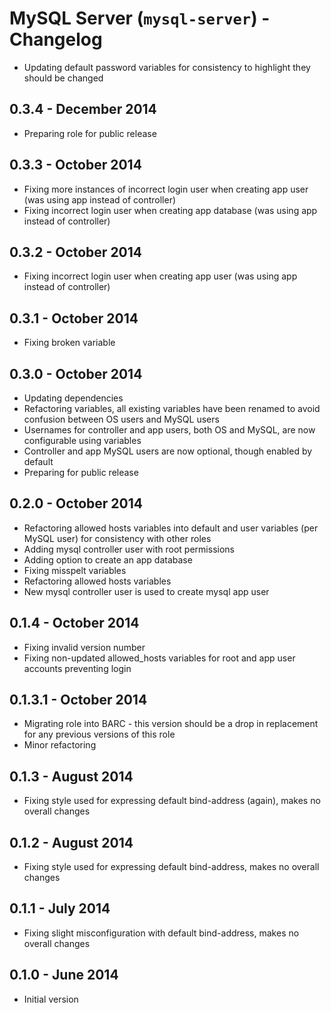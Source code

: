 # MySQL Server (`mysql-server`) - Changelog

* Updating default password variables for consistency to highlight they should be changed
## 0.3.4 - December 2014

* Preparing role for public release

## 0.3.3 - October 2014

* Fixing more instances of incorrect login user when creating app user (was using app instead of controller)
* Fixing incorrect login user when creating app database (was using app instead of controller)

## 0.3.2 - October 2014

* Fixing incorrect login user when creating app user (was using app instead of controller)

## 0.3.1 - October 2014

* Fixing broken variable

## 0.3.0 - October 2014

* Updating dependencies
* Refactoring variables, all existing variables have been renamed to avoid confusion between OS users and MySQL users
* Usernames for controller and app users, both OS and MySQL, are now configurable using variables
* Controller and app MySQL users are now optional, though enabled by default
* Preparing for public release

## 0.2.0 - October 2014

* Refactoring allowed hosts variables into default and user variables (per MySQL user) for consistency with other roles
* Adding mysql controller user with root permissions
* Adding option to create an app database
* Fixing misspelt variables
* Refactoring allowed hosts variables
* New mysql controller user is used to create mysql app user

## 0.1.4 - October 2014

* Fixing invalid version number
* Fixing non-updated allowed_hosts variables for root and app user accounts preventing login

## 0.1.3.1 - October 2014

* Migrating role into BARC - this version should be a drop in replacement for any previous versions of this role
* Minor refactoring

## 0.1.3 - August 2014

* Fixing style used for expressing default bind-address (again), makes no overall changes

## 0.1.2 - August 2014

* Fixing style used for expressing default bind-address, makes no overall changes

## 0.1.1 - July 2014

* Fixing slight misconfiguration with default bind-address, makes no overall changes

## 0.1.0 - June 2014

* Initial version
